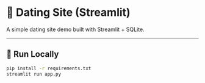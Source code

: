 # 💖 Dating Site (Streamlit)

A simple dating site demo built with Streamlit + SQLite.

---

## 🚀 Run Locally
```bash
pip install -r requirements.txt
streamlit run app.py
